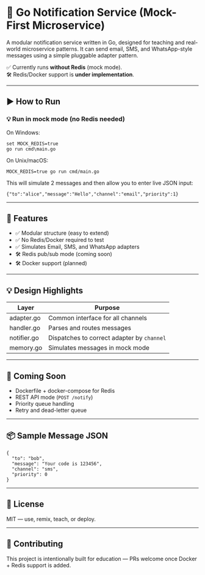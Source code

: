 # 📣 Go Notification Service (Mock-First Microservice)

A modular notification service written in Go, designed for teaching and real-world microservice patterns. It can send email, SMS, and WhatsApp-style messages using a simple pluggable adapter pattern.

✅ Currently runs **without Redis** (mock mode).  
🛠️ Redis/Docker support is **under implementation**.


---

## ▶️ How to Run

### 💡 Run in mock mode (no Redis needed)

On Windows:

    set MOCK_REDIS=true
    go run cmd\main.go

On Unix/macOS:

    MOCK_REDIS=true go run cmd/main.go

This will simulate 2 messages and then allow you to enter live JSON input:

    {"to":"alice","message":"Hello","channel":"email","priority":1}

---

## 💬 Features

- ✅ Modular structure (easy to extend)
- ✅ No Redis/Docker required to test
- ✅ Simulates Email, SMS, and WhatsApp adapters
- 🛠️ Redis pub/sub mode (coming soon)
- 🛠️ Docker support (planned)

---

## 💡 Design Highlights

| Layer         | Purpose                                    |
|---------------|---------------------------------------------|
| adapter.go    | Common interface for all channels           |
| handler.go    | Parses and routes messages                  |
| notifier.go   | Dispatches to correct adapter by `channel`  |
| memory.go     | Simulates messages in mock mode             |

---

## 🌱 Coming Soon

- Dockerfile + docker-compose for Redis
- REST API mode (`POST /notify`)
- Priority queue handling
- Retry and dead-letter queue

---

## 📦 Sample Message JSON

    {
      "to": "bob",
      "message": "Your code is 123456",
      "channel": "sms",
      "priority": 0
    }

---

## 📜 License

MIT — use, remix, teach, or deploy.

---

## 🤝 Contributing

This project is intentionally built for education — PRs welcome once Docker + Redis support is added.
